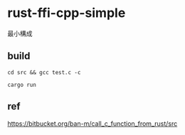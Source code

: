 # rust-ffi-cpp-simple
最小構成

## build

```
cd src && gcc test.c -c
```


```
cargo run
```

## ref

https://bitbucket.org/ban-m/call_c_function_from_rust/src